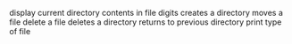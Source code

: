 display current directory contents in file digits
creates a directory
moves a file
delete a file
deletes a directory
returns to previous directory
print type of file

